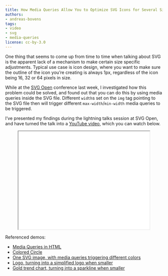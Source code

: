 ```yaml
---
title: How Media Queries Allow You to Optimize SVG Icons for Several Sizes
authors:
- andreas-bovens
tags:
- video
- svg
- media-queries
license: cc-by-3.0
---
```


One thing that seems to come up from time to time when talking about SVG is the apparent lack of a mechanism to make certain size specific adjustments. Typical use case is icon design, where you want to make sure the outline of the icon you’re creating is always 1px, regardless of the icon being 16, 32 or 64 pixels in size.

While at the [SVG Open][1] conference last week, I investigated how this problem could be solved, and found out that you can do this by using media queries inside the SVG file. Different `width`s set on the `img` tag pointing to the SVG file then will trigger different `max-width`/`min-width` media queries to be triggered.

[1]: http://www.svgopen.org/2009/

I’ve presented my findings during the lightning talks session at SVG Open, and have turned the talk into a [YouTube video][2], which you can watch below.

[2]: https://www.youtube.com/watch?v=YAK5el8Uvrg

<figure class="figure">
	<iframe width="420" height="315" src="//www.youtube.com/embed/YAK5el8Uvrg" allowfullscreen class="figure__media"></iframe>
</figure>

Referenced demos:

- [Media Queries in HTML](http://people.opera.com/andreasb/demos/demo_mediaqueries/)
- [Colored Circle](http://people.opera.com/andreasb/demos/demos_svgopen2009/update/svgscalebasic.html)
- [One SVG image, with media queries triggering different colors](http://people.opera.com/andreasb/demos/demos_svgopen2009/circles.html)
- [Logo, turning into a simplified logo when smaller](http://people.opera.com/andreasb/demos/demos_svgopen2009/update/svgscalelogo.html)
- [Gold trend chart, turning into a sparkline when smaller](http://people.opera.com/andreasb/demos/demos_svgopen2009/update/svgscalegold.html)
